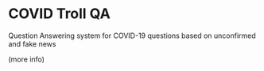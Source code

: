 # COVID Troll QA
Question Answering system for COVID-19 questions based on unconfirmed and fake news

(more info)
